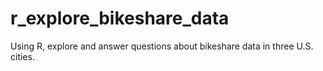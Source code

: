# r_explore_bikeshare_data
Using R, explore and answer questions about bikeshare data in three U.S. cities.
